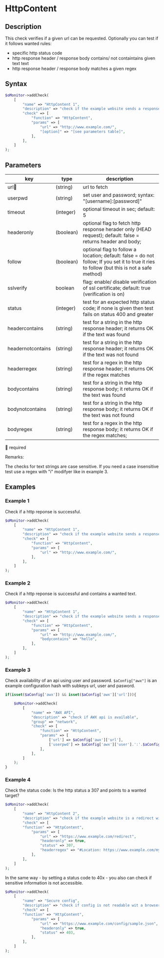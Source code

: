 # HttpContent #

## Description ##

This check verifies if a given url can be requested. Optionally you can test if it follows wanted rules:

* specific http status code
* http response header / response body contains/ not containtains given text text
* http response header / response body matches a given regex

## Syntax ##

```php
$oMonitor->addCheck(
    [
        "name" => "HttpContent 1",
        "description" => "check if the example website sends a response",
        "check" => [
            "function" => "HttpContent",
            "params" => [
                "url" => "http://www.example.com/",
                "[option]" => "[see parameters table]",
            ],
        ],
    ]
);
```

## Parameters ##

| key              | type     | description
|---               |---       |---
|url🔸             |(string)  |url to fetch
|userpwd           |(string)  |set user and password; syntax: "[username]:[password]"
|timeout           |(integer) |optional timeout in sec; default: 5
|headeronly        |(boolean) |optional flag to fetch http response herader only (HEAD request); default: false = returns header and body;
|follow            |(boolean) |optional flag to follow a location; default: false = do not follow; If you set it to true it ries to follow (but this is not a safe method)
|sslverify         |boolean   |flag: enable/ disable verification of ssl certificate; default: true (verification is on)
|status            |(integer) |test for an expected http status code; if none is given then test fails on status 400 and greater
|headercontains    |(string)  |test for a string in the http response header; it returns OK if the text was found
|headernotcontains |(string)  |test for a string in the http response header; it returns OK if the text was not found
|headerregex       |(string)  |test for a regex in the http response header; it returns OK if the regex matches
|bodycontains      |(string)  |test for a string in the http response body; it returns OK if the text was found
|bodynotcontains   |(string)  |test for a string in the http response body; it returns OK if the text was not found
|bodyregex         |(string)  |test for a regex in the http response body; it returns OK if the regex matches;

🔸 required

Remarks:

The checks for text strings are case sensitive. If you need a case insensitive test use a regex with "i" modifyer like in example 3.

## Examples ##

### Example 1 ###

Check if a http reponse is successful.

```php
$oMonitor->addCheck(
    [
        "name" => "HttpContent 1",
        "description" => "check if the example website sends a response",
        "check" => [
            "function" => "HttpContent",
            "params" => [
                "url" => "http://www.example.com/",
            ],
        ],
    ]
);
```

### Example 2 ###

Check if a http reponse is successful and contains a wanted text.

```php
$oMonitor->addCheck(
    [
        "name" => "HttpContent 1",
        "description" => "check if the example website sends a response and contains hello in the text",
        "check" => [
            "function" => "HttpContent",
            "params" => [
                "url" => "http://www.example.com/",
                "bodycontains" => "hello",
            ],
        ],
    ]
);
```

### Example 3 ###

Check availability of an api using user and password.
`$aConfig["awx"]` is an example configuration hash with subkeys url, user and pasword.

```php
if(isset($aConfig['awx']) && isset($aConfig['awx']['url'])){

    $oMonitor->addCheck(
        [
            "name" => "AWX API",
            "description" => "check if AWX api is available",
            "group" => "network",
            "check" => [
                "function" => "HttpContent",
                "params" => [
                    ['url'] => $aConfig['awx']['url'],
                    ['userpwd'] => $aConfig['awx']['user'].':'.$aConfig['awx']['password'],
                ],
            ],
        ]
    );
}
```

### Example 4 ###

Check the status code: Is the http status a 307 and points to a wanted target?

```php
$oMonitor->addCheck(
    [
        "name" => "HttpContent 2",
        "description" => "check if the example website is a redirect with 307",
        "check" => [
        "function" => "HttpContent",
            "params" => [
                "url" => "https://www.example.com/redirect",
                "headeronly" => true,
                "status" => 307,
                "headerregex" => "#Location: https://www.example.com/mytarget#i",
            ],
        ],
    ]
);
```

In the same way - by setting a status code to 40x - you also can check if sensitive information is not accessible.

```php
$oMonitor->addCheck(
    [
        "name" => "Secure config",
        "description" => "check if config is not readable wit a browser",
        "check" => [
        "function" => "HttpContent",
            "params" => [
                "url" => "https://www.example.com/config/sample.json",
                "headeronly" => true,
                "status" => 403,
            ],
        ],
    ]
);
```
